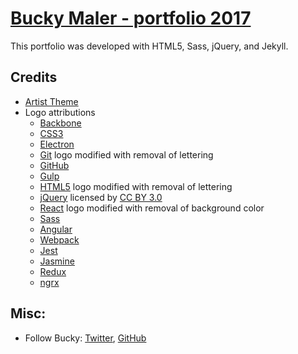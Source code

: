# [Bucky Maler - portfolio 2017](http://buckymaler.com)

This portfolio was developed with HTML5, Sass, jQuery, and Jekyll.


## Credits

- [Artist Theme](https://github.com/DevTips/Artists-Theme)
- Logo attributions
  - [Backbone](http://backbonejs.org)
  - [CSS3](https://creativecommons.org/licenses/by/3.0/)
  - [Electron](http://electron.atom.io)
  - [Git](https://creativecommons.org/licenses/by/3.0/) logo modified with removal of lettering
  - [GitHub](https://github.com)
  - [Gulp](http://gulpjs.com)
  - [HTML5](https://creativecommons.org/licenses/by/3.0/) logo modified with removal of lettering
  - [jQuery](http://www.onlinewebfonts.com) licensed by [CC BY 3.0](https://creativecommons.org/licenses/by/3.0/)
  - [React](https://creativecommons.org/licenses/by/3.0/) logo modified with removal of background color
  - [Sass](https://creativecommons.org/licenses/by-nc-sa/3.0/)
  - [Angular](https://creativecommons.org/licenses/by/4.0/)
  - [Webpack](https://creativecommons.org/licenses/by/4.0/)
  - [Jest](http://facebook.github.io/jest/)
  - [Jasmine](https://jasmine.github.io/)
  - [Redux](https://creativecommons.org/publicdomain/zero/1.0/)
  - [ngrx](https://github.com/ngrx/platform)

## Misc:

* Follow Bucky: [Twitter](https://twitter.com/BuckyMaler), [GitHub](https://github.com/BuckyMaler)

